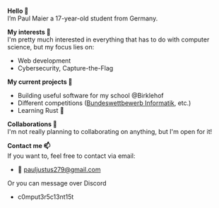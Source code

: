 <b>Hello 👋</b><br>
I’m Paul Maier a 17-year-old student from Germany.

<b>My interests 👀</b><br>
I'm pretty much interested in everything that has to do with computer science, but my focus lies on:
- Web development
- Cybersecurity, Capture-the-Flag

<b>My current projects 🌱</b><br>
- Building useful software for my school @Birklehof
- Different competitions ([Bundeswettbewerb Informatik](https://bwinf.de/bundeswettbewerb/), etc.)
- Learning Rust 🦀

<b>Collaborations 💞️</b><br>
I'm not really planning to collaborating on anything, but I'm open for it!

<b>Contact me 📫</b><br>
If you want to, feel free to contact via email:
- 📧 pauljustus279@gmail.com

Or you can message over Discord
- c0mput3r5c13nt15t
